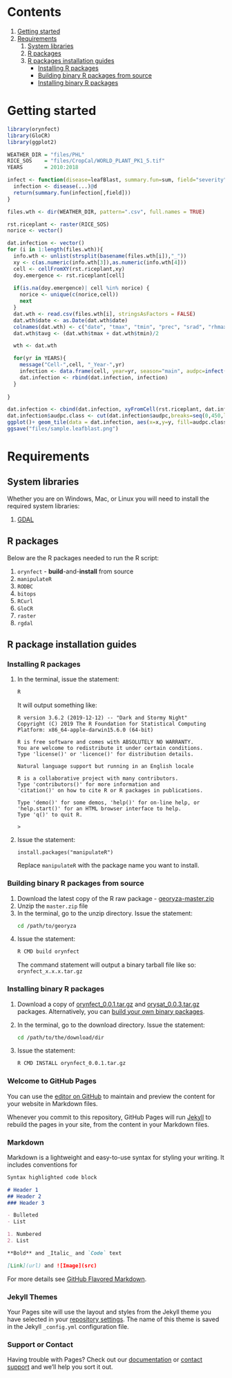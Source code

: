 # Contents

1. [Getting started](#getting-started)
2. [Requirements](#requirements)
   1. [System libraries](#system-libraries)
   2. [R packages](#r-packages)
   3. [R packages installation guides](#r-packages-installation-guides)
      * [Installing R packages](#installing-r-packages)
      * [Building binary R packages from source](#building-binary-r-packages-from-source)
      * [Installing binary R packages](#installing-binary-r-packages)

# Getting started

```r
library(orynfect)
library(GloCR)
library(ggplot2)

WEATHER_DIR = "files/PHL"
RICE_SOS    = "files/CropCal/WORLD_PLANT_PK1_5.tif"
YEARS       = 2010:2018

infect <- function(disease=leafBlast, summary.fun=sum, field="severity", ...){
  infection <- disease(...)@d
  return(summary.fun(infection[,field]))
}

files.wth <- dir(WEATHER_DIR, pattern=".csv", full.names = TRUE)

rst.riceplant <- raster(RICE_SOS)
norice <- vector()

dat.infection <- vector()
for (i in 1:length(files.wth)){
  info.wth <- unlist(strsplit(basename(files.wth[i]),"_"))
  xy <- c(as.numeric(info.wth[3]),as.numeric(info.wth[4]))
  cell <- cellFromXY(rst.riceplant,xy)
  doy.emergence <- rst.riceplant[cell]
  
  if(is.na(doy.emergence)| cell %in% norice) {
    norice <- unique(c(norice,cell))
    next
  }
  dat.wth <- read.csv(files.wth[i], stringsAsFactors = FALSE)
  dat.wth$date <- as.Date(dat.wth$date)
  colnames(dat.wth) <- c("date", "tmax", "tmin", "prec", "srad", "rhmax","rhmin", "wind.morningmax", "wind.daymax", "wind.avg")
  dat.wth$tavg <- (dat.wth$tmax + dat.wth$tmin)/2

  wth <- dat.wth

  for(yr in YEARS){
    message("Cell-",cell, "_Year-",yr)
    infection <- data.frame(cell, year=yr, season="main", audpc=infect(wth=wth, crop.estabdate=dateFromDoy(doy.emergence,yr)))
    dat.infection <- rbind(dat.infection, infection)
  }
  
}

dat.infection <- cbind(dat.infection, xyFromCell(rst.riceplant, dat.infection$cell)) 
dat.infection$audpc.class <- cut(dat.infection$audpc,breaks=seq(0,450,length.out = 9))
ggplot()+ geom_tile(data = dat.infection, aes(x=x,y=y, fill=audpc.class )) +facet_wrap(~year) + scale_fill_brewer(palette = "Reds") + theme_dark() + theme(legend.position = "bottom")
ggsave("files/sample.leafblast.png")
```

# Requirements

## System libraries

Whether you are on Windows, Mac, or Linux you will need to install the required system libraries:

1. [GDAL](https://gdal.org/)

## R packages

Below are the R packages needed to run the R script:

1. `orynfect` - **build**-and-**install** from source
2. `manipulateR`
3. `RODBC`
4. `bitops`
5. `RCurl`
6. `GloCR`
7. `raster`
8. `rgdal`

## R package installation guides

### Installing R packages

1. In the terminal, issue the statement:
   ```bash
   R
   ```

   It will output something like:
   ```
   R version 3.6.2 (2019-12-12) -- "Dark and Stormy Night"
   Copyright (C) 2019 The R Foundation for Statistical Computing
   Platform: x86_64-apple-darwin15.6.0 (64-bit)

   R is free software and comes with ABSOLUTELY NO WARRANTY.
   You are welcome to redistribute it under certain conditions.
   Type 'license()' or 'licence()' for distribution details.

   Natural language support but running in an English locale

   R is a collaborative project with many contributors.
   Type 'contributors()' for more information and
   'citation()' on how to cite R or R packages in publications.

   Type 'demo()' for some demos, 'help()' for on-line help, or
   'help.start()' for an HTML browser interface to help.
   Type 'q()' to quit R.

   >
   ```
2. Issue the statement:
   ```
   install.packages("manipulateR")
   ```

   Replace `manipulateR` with the package name you want to install.


### Building binary R packages from source

1. Download the latest copy of the R raw package - [georyza-master.zip](https://github.com/jaunario/georyza/archive/master.zip)
2. Unzip the `master.zip` file
3. In the terminal, go to the unzip directory. Issue the statement:
   ```bash
   cd /path/to/georyza
   ```
4. Issue the statement:
   ```bash
   R CMD build orynfect
   ```
   The command statement will output a binary tarball file like so: `orynfect_x.x.x.tar.gz`

### Installing binary R packages

1. Download a copy of [orynfect_0.0.1.tar.gz](#) and [orysat_0.0.3.tar.gz](#) packages. Alternatively, you can [build your own binary packages](#building-binary-packages).

2. In the terminal, go to the download directory. Issue the statement:
   ```bash
   cd /path/to/the/download/dir
   ```

3. Issue the statement:
   ```bash
   R CMD INSTALL orynfect_0.0.1.tar.gz
   ```



### Welcome to GitHub Pages

You can use the [editor on GitHub](https://github.com/jaunario/georyza/edit/master/README.md) to maintain and preview the content for your website in Markdown files.

Whenever you commit to this repository, GitHub Pages will run [Jekyll](https://jekyllrb.com/) to rebuild the pages in your site, from the content in your Markdown files.

### Markdown

Markdown is a lightweight and easy-to-use syntax for styling your writing. It includes conventions for

```markdown
Syntax highlighted code block

# Header 1
## Header 2
### Header 3

- Bulleted
- List

1. Numbered
2. List

**Bold** and _Italic_ and `Code` text

[Link](url) and ![Image](src)
```

For more details see [GitHub Flavored Markdown](https://guides.github.com/features/mastering-markdown/).

### Jekyll Themes

Your Pages site will use the layout and styles from the Jekyll theme you have selected in your [repository settings](https://github.com/jaunario/georyza/settings). The name of this theme is saved in the Jekyll `_config.yml` configuration file.

### Support or Contact

Having trouble with Pages? Check out our [documentation](https://help.github.com/categories/github-pages-basics/) or [contact support](https://github.com/contact) and we’ll help you sort it out.
